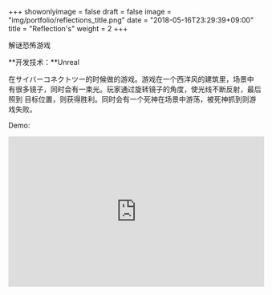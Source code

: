 +++
showonlyimage = false
draft = false
image = "img/portfolio/reflections_title.png"
date = "2018-05-16T23:29:39+09:00"
title = "Reflection's"
weight = 2
+++

解谜恐怖游戏
<!--more-->

**开发技术：**Unreal

在サイバーコネクトツー的时候做的游戏。游戏在一个西洋风的建筑里，场景中
有很多镜子，同时会有一束光。玩家通过旋转镜子的角度，使光线不断反射，最后照到
目标位置，则获得胜利。同时会有一个死神在场景中游荡，被死神抓到则游戏失败。

Demo:
<iframe height=300 width=510 src='https://player.youku.com/embed/XMzYxMjAxODQ1Mg==' frameborder=0 'allowfullscreen'></iframe>